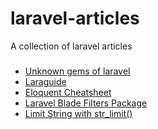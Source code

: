 # laravel-articles
A collection of laravel articles

###
- [Unknown gems of laravel](https://meramustaqbil.com/2019/03/23/20-un-known-gems-of-laravel/)
- [Laraguide](https://laraguide.surge.sh/docs/building-api/)
- [Eloquent Cheatsheet](https://hackernoon.com/eloquent-relationships-cheat-sheet-5155498c209)
- [Laravel Blade Filters Package](https://laravel-news.com/laravel-blade-filters-package)
- [Limit String with str_limit()](https://laravel-news.com/str_limit)
